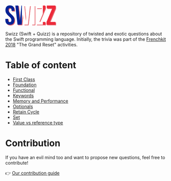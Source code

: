 <img src="Assets/SwizzLogo.png">

Swizz (Swift + Quizz) is a repository of twisted and exotic questions about the Swift programming language.
Initially, the trivia was part of the [Frenchkit 2018](https://frenchkit.fr) "The Grand Reset" activities. 

# Table of content

* [First Class](Questions/FirstClass.md)
* [Foundation](Questions/Foundation.md)
* [Functional](Questions/Functional.md)
* [Keywords](Questions/Keywords.md)
* [Memory and Performance](Questions/MemoryAndPerf.md)
* [Optionals](Questions/Optional.md)
* [Retain Cycle](Questions/RetainCycle.md)
* [Set](Questions/Set.md)
* [Value vs reference type](Questions/ValueVsReferenceType.md)

# Contribution

If you have an evil mind too and want to propose new questions, feel free to contribute!

👉 [Our contribution guide](ContributionGuide.md)
